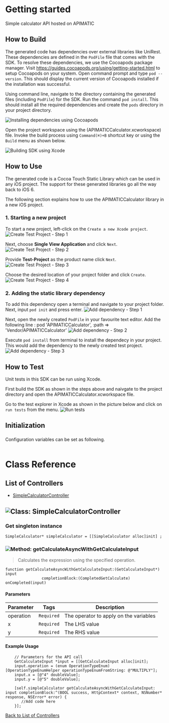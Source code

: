 # Getting started

Simple calculator API hosted on APIMATIC

## How to Build


The generated code has dependencies over external libraries like UniRest. These dependencies are defined in the ```PodFile``` file that comes with the SDK. 
To resolve these dependencies, we use the Cocoapods package manager.
Visit https://guides.cocoapods.org/using/getting-started.html to setup Cocoapods on your system.
Open command prompt and type ```pod --version```. This should display the current version of Cocoapods installed if the installation was successful.

Using command line, navigate to the directory containing the generated files (including ```PodFile```) for the SDK. 
Run the command ```pod install```. This should install all the required dependencies and create the ```pods``` directory in your project directory.

![Installing dependencies using Cocoapods](https://apidocs.io/illustration/objc?step=AddDependencies&workspaceFolder=APIMATIC%20Calculator-ObjC&workspaceName=APIMATICCalculator&projectName=APIMATICCalculator&rootNamespace=APIMATICCalculator)

Open the project workspace using the (APIMATICCalculator.xcworkspace) file. Invoke the build process using `Command(⌘)+B` shortcut key or using the `Build` menu as shown below.

![Building SDK using Xcode](https://apidocs.io/illustration/objc?step=BuildSDK&workspaceFolder=APIMATIC%20Calculator-ObjC&workspaceName=APIMATICCalculator&projectName=APIMATICCalculator&rootNamespace=APIMATICCalculator)


## How to Use

The generated code is a Cocoa Touch Static Library which can be used in any iOS project. The support for these generated libraries go all the way back to iOS 6.

The following section explains how to use the APIMATICCalculator library in a new iOS project.     
### 1. Starting a new project
To start a new project, left-click on the ```Create a new Xcode project```.
![Create Test Project - Step 1](https://apidocs.io/illustration/objc?step=Test1&workspaceFolder=APIMATIC%20Calculator-ObjC&workspaceName=APIMATICCalculator&projectName=APIMATICCalculator&rootNamespace=APIMATICCalculator)

Next, choose **Single View Application** and click ```Next```.
![Create Test Project - Step 2](https://apidocs.io/illustration/objc?step=Test2&workspaceFolder=APIMATIC%20Calculator-ObjC&workspaceName=APIMATICCalculator&projectName=APIMATICCalculator&rootNamespace=APIMATICCalculator)

Provide **Test-Project** as the product name click ```Next```.
![Create Test Project - Step 3](https://apidocs.io/illustration/objc?step=Test3&workspaceFolder=APIMATIC%20Calculator-ObjC&workspaceName=APIMATICCalculator&projectName=APIMATICCalculator&rootNamespace=APIMATICCalculator)

Choose the desired location of your project folder and click ```Create```.
![Create Test Project - Step 4](https://apidocs.io/illustration/objc?step=Test4&workspaceFolder=APIMATIC%20Calculator-ObjC&workspaceName=APIMATICCalculator&projectName=APIMATICCalculator&rootNamespace=APIMATICCalculator)

### 2. Adding the static library dependency
To add this dependency open a terminal and navigate to your project folder. Next, input ```pod init``` and press enter.
![Add dependency - Step 1](https://apidocs.io/illustration/objc?step=Add0&workspaceFolder=APIMATIC%20Calculator-ObjC&workspaceName=APIMATICCalculator&projectName=APIMATICCalculator&rootNamespace=APIMATICCalculator)

Next, open the newly created ```PodFile``` in your favourite text editor. Add the following line : pod 'APIMATICCalculator', :path => 'Vendor/APIMATICCalculator'
![Add dependency - Step 2](https://apidocs.io/illustration/objc?step=Add1&workspaceFolder=APIMATIC%20Calculator-ObjC&workspaceName=APIMATICCalculator&projectName=APIMATICCalculator&rootNamespace=APIMATICCalculator)

Execute `pod install` from terminal to install the dependecy in your project. This would add the dependency to the newly created test project.
![Add dependency - Step 3](https://apidocs.io/illustration/objc?step=Add2&workspaceFolder=APIMATIC%20Calculator-ObjC&workspaceName=APIMATICCalculator&projectName=APIMATICCalculator&rootNamespace=APIMATICCalculator)


## How to Test

Unit tests in this SDK can be run using Xcode. 

First build the SDK as shown in the steps above and naivgate to the project directory and open the APIMATICCalculator.xcworkspace file.

Go to the test explorer in Xcode as shown in the picture below and click on `run tests` from the menu. 
![Run tests](https://apidocs.io/illustration/objc?step=RunTests&workspaceFolder=APIMATIC%20Calculator-ObjC&workspaceName=APIMATICCalculator&projectName=APIMATICCalculator&rootNamespace=APIMATICCalculator)


## Initialization

### 

Configuration variables can be set as following.
```Objc

```

# Class Reference

## <a name="list_of_controllers"></a>List of Controllers

* [SimpleCalculatorController](#simple_calculator_controller)

## <a name="simple_calculator_controller"></a>![Class: ](https://apidocs.io/img/class.png ".SimpleCalculatorController") SimpleCalculatorController

### Get singleton instance
```objc
SimpleCalculator* simpleCalculator = [[SimpleCalculator alloc]init] ;
```

### <a name="get_calculate_async_with_get_calculate_input"></a>![Method: ](https://apidocs.io/img/method.png ".SimpleCalculatorController.getCalculateAsyncWithGetCalculateInput") getCalculateAsyncWithGetCalculateInput

> Calculates the expression using the specified operation.


```objc
function getCalculateAsyncWithGetCalculateInput:(GetCalculateInput*) input
                completionBlock:(CompletedGetCalculate) onCompleted(input)
```

#### Parameters

| Parameter | Tags | Description |
|-----------|------|-------------|
| operation |  ``` Required ```  | The operator to apply on the variables |
| x |  ``` Required ```  | The LHS value |
| y |  ``` Required ```  | The RHS value |





#### Example Usage

```objc
    // Parameters for the API call
    GetCalculateInput *input = [[GetCalculateInput alloc]init];
    input.operation = (enum OperationTypeEnum) [OperationTypeEnumHelper operationTypeEnumFromString: @"MULTIPLY"];
    input.x = [@"4" doubleValue];
    input.y = [@"5" doubleValue];

    [self.simpleCalculator getCalculateAsyncWithGetCalculateInput: input completionBlock:^(BOOL success, HttpContext* context, NSNumber* response, NSError* error) { 
       //Add code here
    }];
```


[Back to List of Controllers](#list_of_controllers)



